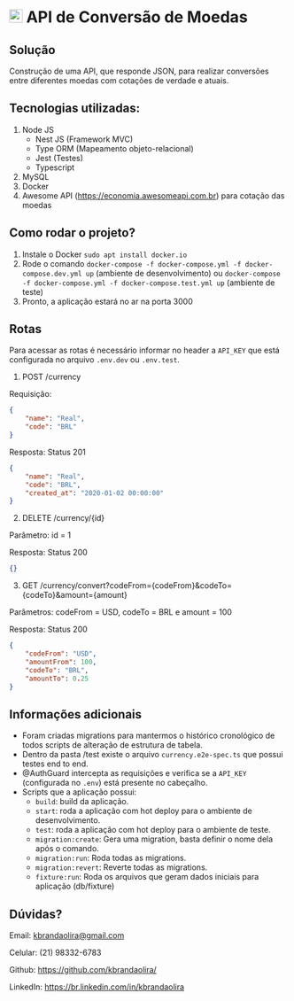 # <img src="https://avatars1.githubusercontent.com/u/7063040?v=4&s=200.jpg" alt="HU" width="24" /> API de Conversão de Moedas

## Solução
Construção de uma API, que responde JSON, para realizar conversões entre diferentes moedas com cotações de verdade e atuais.

## Tecnologias utilizadas:
1. Node JS
    - Nest JS (Framework MVC)
    - Type ORM (Mapeamento objeto-relacional)
    - Jest (Testes)
    - Typescript
2. MySQL
3. Docker
4. Awesome API (https://economia.awesomeapi.com.br) para cotação das moedas

## Como rodar o projeto?
1. Instale o Docker `sudo apt install docker.io`
2. Rode o comando `docker-compose -f docker-compose.yml -f docker-compose.dev.yml up` (ambiente de desenvolvimento) ou `docker-compose -f docker-compose.yml -f docker-compose.test.yml up` (ambiente de teste)
3. Pronto, a aplicação estará no ar na porta 3000

## Rotas
Para acessar as rotas é necessário informar no header a `API_KEY` que está configurada no arquivo `.env.dev` ou `.env.test`.

1. POST /currency

Requisição:
```json
{
	"name": "Real",
	"code": "BRL"
}
```

Resposta: Status 201
```json
{
	"name": "Real",
	"code": "BRL",
    "created_at": "2020-01-02 00:00:00"
}
```

2. DELETE /currency/{id}

Parâmetro: id = 1

Resposta: Status 200 
```json
{}
```

3. GET /currency/convert?codeFrom={codeFrom}&codeTo={codeTo}&amount={amount}

Parâmetros: codeFrom = USD, codeTo = BRL e amount = 100 

Resposta: Status 200 
```json
{
    "codeFrom": "USD",
    "amountFrom": 100,
    "codeTo": "BRL",
    "amountTo": 0.25
}
```

## Informações adicionais
- Foram criadas migrations para mantermos o histórico cronológico de todos scripts de alteração de estrutura de tabela.
- Dentro da pasta /test existe o arquivo `currency.e2e-spec.ts` que possui testes end to end.
- @AuthGuard intercepta as requisições e verifica se a `API_KEY` (configurada no `.env`) está presente no cabeçalho.
- Scripts que a aplicação possui:
    - `build`: build da aplicação.
    - `start`: roda a aplicação com hot deploy para o ambiente de desenvolvimento.
    - `test`: roda a aplicação com hot deploy para o ambiente de teste.
    - `migration:create`: Gera uma migration, basta definir o nome dela após o comando.
    - `migration:run`: Roda todas as migrations.
    - `migration:revert`: Reverte todas as migrations.
    - `fixture:run`: Roda os arquivos que geram dados iniciais para aplicação (db/fixture) 

## Dúvidas?
Email: kbrandaolira@gmail.com

Celular: (21) 98332-6783

Github: https://github.com/kbrandaolira/

LinkedIn: https://br.linkedin.com/in/kbrandaolira